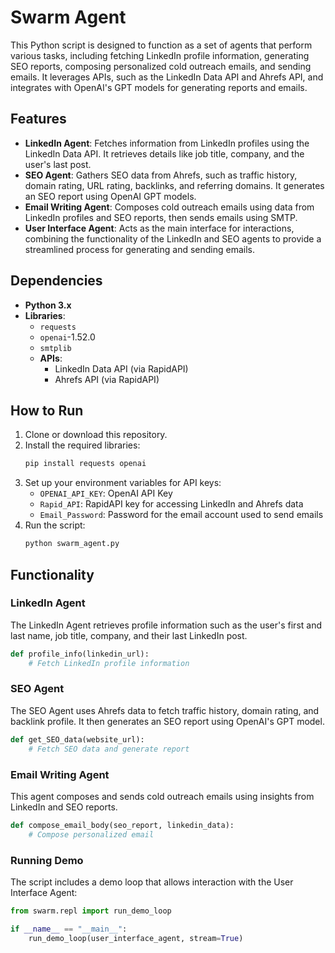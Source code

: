 # Swarm Agent

This Python script is designed to function as a set of agents that perform various tasks, including fetching LinkedIn profile information, generating SEO reports, composing personalized cold outreach emails, and sending emails. It leverages APIs, such as the LinkedIn Data API and Ahrefs API, and integrates with OpenAI's GPT models for generating reports and emails.

## Features

- **LinkedIn Agent**: Fetches information from LinkedIn profiles using the LinkedIn Data API. It retrieves details like job title, company, and the user's last post.
- **SEO Agent**: Gathers SEO data from Ahrefs, such as traffic history, domain rating, URL rating, backlinks, and referring domains. It generates an SEO report using OpenAI GPT models.
- **Email Writing Agent**: Composes cold outreach emails using data from LinkedIn profiles and SEO reports, then sends emails using SMTP.
- **User Interface Agent**: Acts as the main interface for interactions, combining the functionality of the LinkedIn and SEO agents to provide a streamlined process for generating and sending emails.

## Dependencies

- **Python 3.x**
- **Libraries**:
  - `requests`
  - `openai`-1.52.0
  - `smtplib`
  - **APIs**:
    - LinkedIn Data API (via RapidAPI)
    - Ahrefs API (via RapidAPI)
  
## How to Run

1. Clone or download this repository.
2. Install the required libraries:
   ```bash
   pip install requests openai
   ```
3. Set up your environment variables for API keys:
   - `OPENAI_API_KEY`: OpenAI API Key
   - `Rapid_API`: RapidAPI key for accessing LinkedIn and Ahrefs data
   - `Email_Password`: Password for the email account used to send emails
4. Run the script:
   ```bash
   python swarm_agent.py
   ```

## Functionality

### LinkedIn Agent

The LinkedIn Agent retrieves profile information such as the user's first and last name, job title, company, and their last LinkedIn post.

```python
def profile_info(linkedin_url):
    # Fetch LinkedIn profile information
```

### SEO Agent

The SEO Agent uses Ahrefs data to fetch traffic history, domain rating, and backlink profile. It then generates an SEO report using OpenAI's GPT model.

```python
def get_SEO_data(website_url):
    # Fetch SEO data and generate report
```

### Email Writing Agent

This agent composes and sends cold outreach emails using insights from LinkedIn and SEO reports.

```python
def compose_email_body(seo_report, linkedin_data):
    # Compose personalized email
```

### Running Demo

The script includes a demo loop that allows interaction with the User Interface Agent:

```python
from swarm.repl import run_demo_loop

if __name__ == "__main__":
    run_demo_loop(user_interface_agent, stream=True)
```
